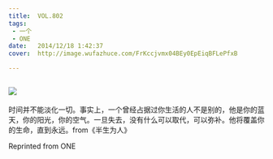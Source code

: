 ```yaml
---
title:	VOL.802
tags:
 - 一个
 - ONE
date:	2014/12/18 1:42:37
cover:	http://image.wufazhuce.com/FrKccjvmx04BEy0EpEiqBFLePfxB

---
```

![](http://image.wufazhuce.com/FrKccjvmx04BEy0EpEiqBFLePfxB)
---

时间并不能淡化一切。事实上，一个曾经占据过你生活的人不是别的，他是你的蓝天，你的阳光，你的空气。一旦失去，没有什么可以取代，可以弥补。他将覆盖你的生命，直到永远。from《半生为人》
 
Reprinted from ONE
